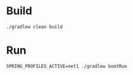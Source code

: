 # Build
```shell
./gradlew clean build
```
# Run
```shell
SPRING_PROFILES_ACTIVE=net1 ./gradlew bootRun
```
